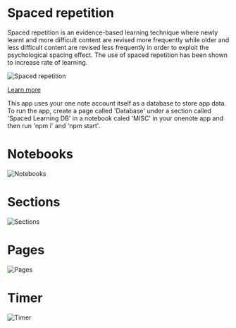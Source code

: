 # Spaced repetition
Spaced repetition is an evidence-based learning technique where newly learnt and more difficult content are revised more frequently while older and less difficult content are revised less frequently in order to exploit the psychological spacing effect. The use of spaced repetition has been shown to increase rate of learning.

![Spaced repetition](https://github.com/ajayullal/spaced-learning-for-one-note/blob/master/images/spaced-repetition.jpg)

[Learn more](https://en.wikipedia.org/wiki/Spaced_repetition)


This app uses your one note account itself as a database to store app data. To run the app, create a page called 'Database' under a section called 'Spaced Learning DB' in a notebook caled 'MISC' in your onenote app and then run 'npm i' and 'npm start'.

# Notebooks 
![Notebooks](https://github.com/ajayullal/spaced-learning-for-one-note/blob/master/images/notebooks.png)

# Sections 
![Sections](https://github.com/ajayullal/spaced-learning-for-one-note/blob/master/images/sections.png)

# Pages
![Pages](https://github.com/ajayullal/spaced-learning-for-one-note/blob/master/images/pages.png)

# Timer
![Timer](https://github.com/ajayullal/spaced-learning-for-one-note/blob/master/images/timer.png)
